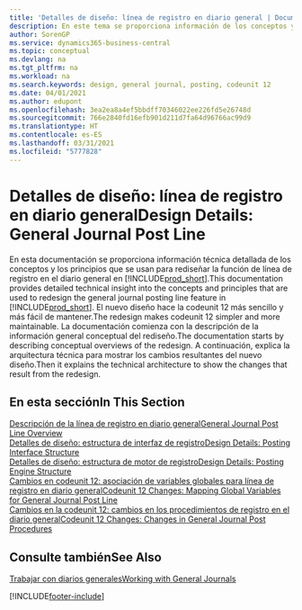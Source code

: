 ```yaml
---
title: 'Detalles de diseño: línea de registro en diario general | Documentos de Microsoft'
description: En este tema se proporciona información de los conceptos y los principios que se usan para rediseñar la función de línea de registro en el diario general en Business Central.
author: SorenGP
ms.service: dynamics365-business-central
ms.topic: conceptual
ms.devlang: na
ms.tgt_pltfrm: na
ms.workload: na
ms.search.keywords: design, general journal, posting, codeunit 12
ms.date: 04/01/2021
ms.author: edupont
ms.openlocfilehash: 3ea2ea8a4ef5bbdff70346022ee226fd5e26748d
ms.sourcegitcommit: 766e2840fd16efb901d211d7fa64d96766ac99d9
ms.translationtype: HT
ms.contentlocale: es-ES
ms.lasthandoff: 03/31/2021
ms.locfileid: "5777828"
---
```

# <a name="design-details-general-journal-post-line"></a><span data-ttu-id="04977-103">Detalles de diseño: línea de registro en diario general</span><span class="sxs-lookup"><span data-stu-id="04977-103">Design Details: General Journal Post Line</span></span>
<span data-ttu-id="04977-104">En esta documentación se proporciona información técnica detallada de los conceptos y los principios que se usan para rediseñar la función de línea de registro en el diario general en [!INCLUDE[prod_short](includes/prod_short.md)].</span><span class="sxs-lookup"><span data-stu-id="04977-104">This documentation provides detailed technical insight into the concepts and principles that are used to redesign the general journal posting line feature in [!INCLUDE[prod_short](includes/prod_short.md)].</span></span> <span data-ttu-id="04977-105">El nuevo diseño hace la codeunit 12 más sencillo y más fácil de mantener.</span><span class="sxs-lookup"><span data-stu-id="04977-105">The redesign makes codeunit 12 simpler and more maintainable.</span></span> <span data-ttu-id="04977-106">La documentación comienza con la descripción de la información general conceptual del rediseño.</span><span class="sxs-lookup"><span data-stu-id="04977-106">The documentation starts by describing conceptual overviews of the redesign.</span></span> <span data-ttu-id="04977-107">A continuación, explica la arquitectura técnica para mostrar los cambios resultantes del nuevo diseño.</span><span class="sxs-lookup"><span data-stu-id="04977-107">Then it explains the technical architecture to show the changes that result from the redesign.</span></span>  

## <a name="in-this-section"></a><span data-ttu-id="04977-108">En esta sección</span><span class="sxs-lookup"><span data-stu-id="04977-108">In This Section</span></span>  
[<span data-ttu-id="04977-109">Descripción de la línea de registro en diario general</span><span class="sxs-lookup"><span data-stu-id="04977-109">General Journal Post Line Overview</span></span>](design-details-general-journal-post-line-overview.md)  
[<span data-ttu-id="04977-110">Detalles de diseño: estructura de interfaz de registro</span><span class="sxs-lookup"><span data-stu-id="04977-110">Design Details: Posting Interface Structure</span></span>](design-details-posting-interface-structure.md)  
[<span data-ttu-id="04977-111">Detalles de diseño: estructura de motor de registro</span><span class="sxs-lookup"><span data-stu-id="04977-111">Design Details: Posting Engine Structure</span></span>](design-details-posting-engine-structure.md)  
[<span data-ttu-id="04977-112">Cambios en codeunit 12: asociación de variables globales para línea de registro en diario general</span><span class="sxs-lookup"><span data-stu-id="04977-112">Codeunit 12 Changes: Mapping Global Variables for General Journal Post Line</span></span>](design-details-codeunit-12-changes-mapping-global-variables-for-general-journal-post-line.md)  
[<span data-ttu-id="04977-113">Cambios en la codeunit 12: cambios en los procedimientos de registro en el diario general</span><span class="sxs-lookup"><span data-stu-id="04977-113">Codeunit 12 Changes: Changes in General Journal Post Procedures</span></span>](design-details-codeunit-12-changes-changes-in-general-journal-post-procedures.md)  

## <a name="see-also"></a><span data-ttu-id="04977-114">Consulte también</span><span class="sxs-lookup"><span data-stu-id="04977-114">See Also</span></span>  
[<span data-ttu-id="04977-115">Trabajar con diarios generales</span><span class="sxs-lookup"><span data-stu-id="04977-115">Working with General Journals</span></span>](ui-work-general-journals.md)


[!INCLUDE[footer-include](includes/footer-banner.md)]